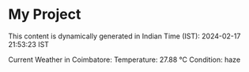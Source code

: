 # My Project

This content is dynamically generated in Indian Time (IST): 2024-02-17 21:53:23 IST


Current Weather in Coimbatore:
Temperature: 27.88 °C
Condition: haze
